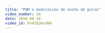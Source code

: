 ```yaml
---
title: "PWM o modulación de ancho de pulso"
video_number: 24
date: 2016-06-14
video_id: Px42QJmceN4
---
```

